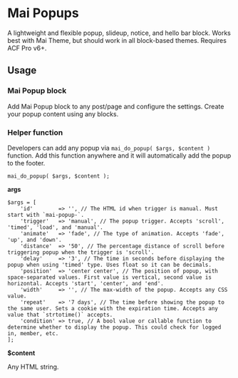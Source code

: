 # Mai Popups
A lightweight and flexible popup, slideup, notice, and hello bar block. Works best with Mai Theme, but should work in all block-based themes. Requires ACF Pro v6+.

## Usage
### Mai Popup block
Add Mai Popup block to any post/page and configure the settings. Create your popup content using any blocks.

### Helper function
Developers can add any popup via `mai_do_popup( $args, $content )` function. Add this function anywhere and it will automatically add the popup to the footer.

```
mai_do_popup( $args, $content );
```

**args**

```
$args = [
	'id'        => '', // The HTML id when trigger is manual. Must start with `mai-popup-`.
	'trigger'   => 'manual', // The popup trigger. Accepts 'scroll', 'timed', 'load', and 'manual'.
	'animate'   => 'fade', // The type of animation. Accepts 'fade', 'up', and 'down'.
	'distance'  => '50', // The percentage distance of scroll before triggering popup when the trigger is 'scroll'.
	'delay'     => '3', // The time in seconds before displaying the popup when using 'timed' type. Uses float so it can be decimals.
	'position'  => 'center center', // The position of popup, with space-separated values. First value is vertical, second value is horizontal. Accepts 'start', 'center', and 'end'.
	'width'     => '', // The max-width of the popup. Accepts any CSS value.
	'repeat'    => '7 days', // The time before showing the popup to the same user. Sets a cookie with the expiration time. Accepts any value that `strtotime()` accepts.
	'condition' => true, // A bool value or callable function to determine whether to display the popup. This could check for logged in, member, etc.
];
```

**$content**

Any HTML string.
